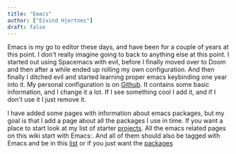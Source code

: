 ```yaml
---
title: "Emacs"
author: ["Eivind Hjertnes"]
draft: false
---
```


Emacs is my go to editor these days, and have been for a couple of years at this point. I don't really imagine going to back to anything else at this point. I started out using Spacemacs with evil, before I finally moved over to Doom and then after a while ended up rolling my own configuration. And then finally I ditched evil and started learning proper emacs keybinding one year into it. My personal configuration is on [Github](https://git.sr.ht/~hjertnes/emacs.d). It contains some basic information, and I change it a lot. If I see something cool I add it, and if I don't use it I just remove it.

I have added some pages with information about emacs packages, but my goal is that I add a page about all the packages I use in time. If you want a place to start look at my list of starter [projects](/emacs/starters). All the emacs related pages on this wiki start with Emacs:. And all of them should also be tagged with Emacs and be in this [list](/tags/emacs) or if you just want the [packages](/tags/emacspackage)
